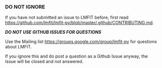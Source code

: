 ### DO NOT IGNORE ###

If you have not submitted an issue to LMFIT before, first read https://github.com/lmfit/lmfit-py/blob/master/.github/CONTRIBUTING.md.

***DO NOT USE GITHUB ISSUES FOR QUESTIONS***

Use the Mailing list  https://groups.google.com/group/lmfit-py for questions about LMFIT.

If you ignore this and do post a question as a Github Issue anyway, the Issue will be closed
and not answered.
